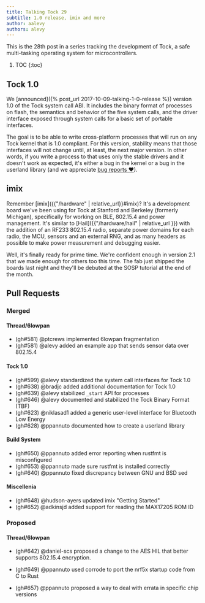 ```yaml
---
title: Talking Tock 29
subtitle: 1.0 release, imix and more
author: aalevy
authors: alevy
---
```


This is the 28th post in a series tracking the development of Tock, a
safe multi-tasking operating system for microcontrollers.

1. TOC
{:toc}

## Tock 1.0

We [announced]({% post_url 2017-10-09-talking-1-0-release %}) version 1.0 of
the Tock system call ABI. It includes the binary format of processes on flash,
the semantics and behavior of the five system calls, and the driver interface
exposed through system calls for a basic set of portable interfaces.

The goal is to be able to write cross-platform processes that will run on any
Tock kernel that is 1.0 compliant. For this version, stability means that those
interfaces will not change until, at least, the next major version. In other
words, if you write a process to that uses only the stable drivers and it
doesn't work as expected, it's either a bug in the kernel or a bug in the
userland library (and we appreciate [bug reports
&hearts;](http://github.com/helena-project/tock/issues/new)).

## imix

Remember [imix]({{"/hardware" | relative_url}}#imix)? It's a development board
we've been using for Tock at Stanford and Berkeley (formerly Michigan),
specifically for working on BLE, 802.15.4 and power management. It's similar to
[Hail]({{"/hardware/hail" | relative_url }}) with the addition of an RF233
802.15.4 radio, separate power domains for each radio, the MCU, sensors and an
external RNG, and as many headers as possible to make power measurement and
debugging easier.

Well, it's finally ready for prime time. We're confident enough in version 2.1
that we made enough for others too this time. The fab just shipped the boards
last night and they'll be debuted at the SOSP tutorial at the end of the month.

## Pull Requests

### Merged

#### Thread/6lowpan

  * (gh#581) @ptcrews implemented 6lowpan fragmentation
  * (gh#581) @alevy added an example app that sends sensor data over 802.15.4

#### Tock 1.0

  * (gh#599) @alevy standardized the system call interfaces for Tock 1.0
  * (gh#638) @bradjc added additional documentation for Tock 1.0
  * (gh#639) @alevy stabilized `_start` API for processes
  * (gh#646) @alevy documented and stabilized the Tock Binary Format (TBF)
  * (gh#623) @niklasad1 added a  generic user-level interface for Bluetooth Low Energy
  * (gh#628) @ppannuto documented how to create a userland library

#### Build System

  * (gh#650) @ppannuto added error reporting when rustfmt is misconfigured
  * (gh#653) @ppannuto made sure rustfmt is installed correctly
  * (gh#640) @ppannuto fixed discrepancy between GNU and BSD sed

#### Miscellenia

  * (gh#648) @hudson-ayers updated imix "Getting Started"
  * (gh#652) @adkinsjd added support for reading the MAX17205 ROM ID

### Proposed

#### Thread/6lowpan

  * (gh#642) @daniel-scs proposed a change to the AES HIL that better supports
    802.15.4 encryption.

  * (gh#649) @ppannuto used corrode to port the nrf5x startup code from C to Rust
  * (gh#657) @ppannuto proposed a way to deal with errata in specific chip versions

